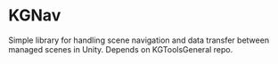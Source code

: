# KGNav
Simple library for handling scene navigation and data transfer between managed scenes in Unity. Depends on KGToolsGeneral repo.
